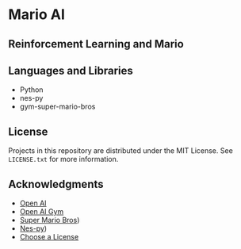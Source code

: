 # Mario AI
## Reinforcement Learning and Mario
## Languages and Libraries

* Python
* nes-py
* gym-super-mario-bros

<!-- LICENSE -->
## License

Projects in this repository are distributed under the MIT License. See `LICENSE.txt` for more information.

<!-- ACKNOWLEDGMENTS -->
## Acknowledgments
* [Open AI](https://openai.com/)
* [Open AI Gym](https://github.com/openai/gym)
* [Super Mario Bros](https://pypi.org/project/gym-super-mario-bros/))
* [Nes-py](https://pypi.org/project/nes-py/))
* [Choose a License](https://choosealicense.com)
